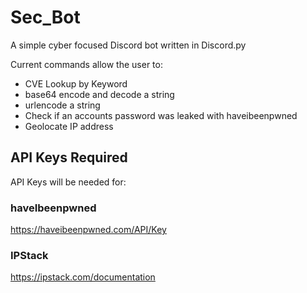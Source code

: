 # Sec_Bot
A simple cyber focused Discord bot written in Discord.py

Current commands allow the user to:
* CVE Lookup by Keyword
* base64 encode and decode a string
* urlencode a string
* Check if an accounts password was leaked with haveibeenpwned
* Geolocate IP address

## API Keys Required
API Keys will be needed for:

### haveIbeenpwned
https://haveibeenpwned.com/API/Key

### IPStack
https://ipstack.com/documentation
